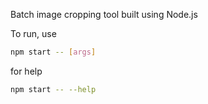 Batch image cropping tool built using Node.js

To run, use
```bash
npm start -- [args]
```
for help
```bash
npm start -- --help
```
